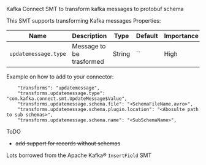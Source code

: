 Kafka Connect SMT to transform kafka messages to protobuf schema

This SMT supports transforming Kafka messages
Properties:

|Name|Description|Type|Default|Importance|
|---|---|---|---|---|
|`updatemessage.type`| Message to be trasformed | String | `` | High |

Example on how to add to your connector:
```
    "transforms": "updatemessage",
    "transforms.updatemessage.type": "com.kafka.connect.smt.UpdateMessage$Value",
    "transforms.updatemessage.schema.file": "<SchemaFileName.avro>",
    "transforms.updatemessage.schema.plugin.location": "<Abosulte path to sub schemas>",
    "transforms.updatemessage.schema.name": "<SubSchemaName>",
```


ToDO
* ~~add support for records without schemas~~

Lots borrowed from the Apache Kafka® `InsertField` SMT
